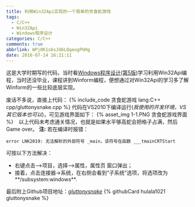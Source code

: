 ```yaml
---
title: 利用Win32Api实现的一个简单的贪食蛇游戏
tags:
  - C/C++
  - Win32Api
  - Windows程序设计
categories: C/C++
comments: true
abbrlink: WPj0K1s6sJd6LQqeogPUHg
date: 2016-07-14 16:21:11
---
```

这是大学时期写的代码，当时看[Windows程序设计(第5版)](https://www.amazon.cn/Windows%E7%A8%8B%E5%BA%8F%E8%AE%BE%E8%AE%A1-%E4%BD%A9%E6%8E%AA%E5%B0%94%E5%BE%B7/dp/B00426BTC6/ref=sr_1_2?ie=UTF8&qid=1468484710&sr=8-2&keywords=windows%E7%A8%8B%E5%BA%8F%E8%AE%BE%E8%AE%A1)学习利用Win32Api编程，当时还没毕业，课程讲到Winform编程，便想通过对Win32Api的学习多了解Winform的一些比较底层实现。
<!-- more -->
废话不多说，直接上代码：
{% include_code 贪食蛇游戏 lang:C++ cpp/gluttonysnake.cpp %}
代码在VS2010下编译运行(*我使用的开发环境，VS其它版本也可以*)，可见游戏界面如下：
{% asset_img  1-1.PNG 贪食蛇游戏界面 %}
&ensp;
以上代码未考虑通关情况，也就是如果水平够高蛇会把格子占满，然后Game over。
**注:** 若在编译时报错：
```
error LNK2019: 无法解析的外部符号 _main，该符号在函数 ___tmainCRTStart
```
可按以下方法解决：
- 右键点击-->项目，选择-->属性，属性页 窗口弹出；
- 接着，点击连接器->系统，在右侧会看到“子系统”选项，将选项改为**/subsystem:windows**.

最后附上Github项目地址：*[gluttonysnake](https://github.com/hulala1021/gluttonysnake)*
{% githubCard hulala1021 gluttonysnake %}
